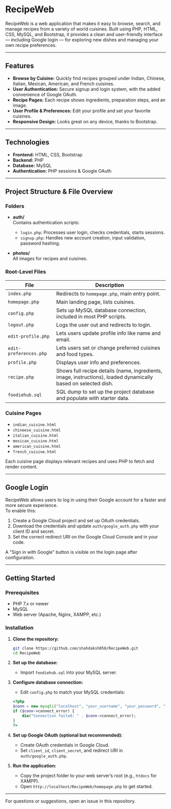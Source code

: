 # RecipeWeb

RecipeWeb is a web application that makes it easy to browse, search, and manage recipes from a variety of world cuisines. Built using PHP, HTML, CSS, MySQL, and Bootstrap, it provides a clean and user-friendly interface — including Google login — for exploring new dishes and managing your own recipe preferences.

---

## Features

- **Browse by Cuisine:** Quickly find recipes grouped under Indian, Chinese, Italian, Mexican, American, and French cuisines.
- **User Authentication:** Secure signup and login system, with the added convenience of Google OAuth.
- **Recipe Pages:** Each recipe shows ingredients, preparation steps, and an image.
- **User Profile & Preferences:** Edit your profile and set your favorite cuisines.
- **Responsive Design:** Looks great on any device, thanks to Bootstrap.

---

## Technologies

- **Frontend:** HTML, CSS, Bootstrap
- **Backend:** PHP
- **Database:** MySQL
- **Authentication:** PHP sessions & Google OAuth

---

## Project Structure & File Overview

### Folders

- **auth/**  
  Contains authentication scripts:
  - `login.php`: Processes user login, checks credentials, starts sessions.
  - `signup.php`: Handles new account creation, input validation, password hashing.

- **photos/**  
  All images for recipes and cuisines.

### Root-Level Files

| File                   | Description                                                                                                    |
|------------------------|----------------------------------------------------------------------------------------------------------------|
| `index.php`            | Redirects to `homepage.php`, main entry point.                                                                 |
| `homepage.php`         | Main landing page, lists cuisines.                                                                             |
| `config.php`           | Sets up MySQL database connection, included in most PHP scripts.                                               |
| `logout.php`           | Logs the user out and redirects to login.                                                                      |
| `edit-profile.php`     | Lets users update profile info like name and email.                                                            |
| `edit-preferences.php` | Lets users set or change preferred cuisines and food types.                                                    |
| `profile.php`          | Displays user info and preferences.                                                                            |
| `recipe.php`           | Shows full recipe details (name, ingredients, image, instructions), loaded dynamically based on selected dish.  |
| `foodiehub.sql`        | SQL dump to set up the project database and populate with starter data.                                        |
### Cuisine Pages

- `indian_cuisine.html`
- `chineese_cuisine.html`
- `italian_cuisine.html`
- `mexican_cuisine.html`
- `american_cuisine.html`
- `french_cuisine.html`

Each cuisine page displays relevant recipes and uses PHP to fetch and render content.

---

## Google Login

RecipeWeb allows users to log in using their Google account for a faster and more secure experience.  
To enable this:

1. Create a Google Cloud project and set up OAuth credentials.
2. Download the credentials and update `auth/google_auth.php` with your client ID and secret.
3. Set the correct redirect URI on the Google Cloud Console and in your code.

A "Sign in with Google" button is visible on the login page after configuration.

---

## Getting Started

### Prerequisites

- PHP 7.x or newer
- MySQL
- Web server (Apache, Nginx, XAMPP, etc.)

### Installation

1. **Clone the repository:**
    ```bash
    git clone https://github.com/shahdaksh050/RecipeWeb.git
    cd RecipeWeb
    ```

2. **Set up the database:**
    - Import `foodiehub.sql` into your MySQL server.

3. **Configure database connection:**
    - Edit `config.php` to match your MySQL credentials:
    ```php
    <?php
    $conn = new mysqli("localhost", "your_username", "your_password", "recipeweb");
    if ($conn->connect_error) {
        die("Connection failed: " . $conn->connect_error);
    }
    ?>
    ```

4. **Set up Google OAuth (optional but recommended):**
    - Create OAuth credentials in Google Cloud.
    - Set `client_id`, `client_secret`, and redirect URI in `auth/google_auth.php`.

5. **Run the application:**
    - Copy the project folder to your web server’s root (e.g., `htdocs` for XAMPP).
    - Open `http://localhost/RecipeWeb/homepage.php` to get started.

---
For questions or suggestions, open an issue in this repository.
